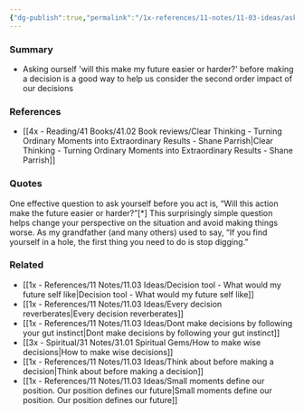 ```yaml
---
{"dg-publish":true,"permalink":"/1x-references/11-notes/11-03-ideas/ask-before-you-act-will-this-make-my-future-easier-or-harder/","title":"Ask before you act - will this make my future easier or harder?","dgShowBacklinks":false}
---
```



### Summary
- Asking ourself 'will this make my future easier or harder?' before making a decision is a good way to help us consider the second order impact of our decisions

### References
- [[4x - Reading/41 Books/41.02 Book reviews/Clear Thinking - Turning Ordinary Moments into Extraordinary Results - Shane  Parrish\|Clear Thinking - Turning Ordinary Moments into Extraordinary Results - Shane  Parrish]]

### Quotes
One effective question to ask yourself before you act is, “Will this action make the future easier or harder?”[*] This surprisingly simple question helps change your perspective on the situation and avoid making things worse. As my grandfather (and many others) used to say, “If you find yourself in a hole, the first thing you need to do is stop digging.”


### Related
- [[1x - References/11 Notes/11.03 Ideas/Decision tool - What would my future self like\|Decision tool - What would my future self like]]
- [[1x - References/11 Notes/11.03 Ideas/Every decision reverberates\|Every decision reverberates]]
- [[1x - References/11 Notes/11.03 Ideas/Dont make decisions by following your gut instinct\|Dont make decisions by following your gut instinct]]
- [[3x - Spiritual/31 Notes/31.01 Spiritual Gems/How to make wise decisions\|How to make wise decisions]]
- [[1x - References/11 Notes/11.03 Ideas/Think about before making a decision\|Think about before making a decision]]
- [[1x - References/11 Notes/11.03 Ideas/Small moments define our position. Our position defines our future\|Small moments define our position. Our position defines our future]]